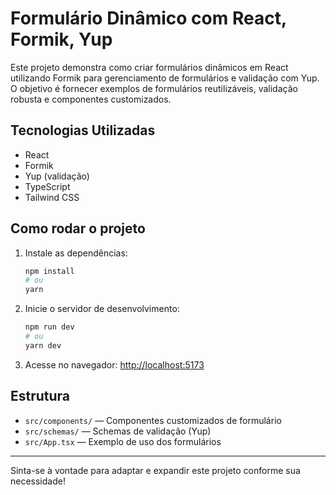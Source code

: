 # Formulário Dinâmico com React, Formik, Yup

Este projeto demonstra como criar formulários dinâmicos em React utilizando Formik para gerenciamento de formulários e validação com Yup. O objetivo é fornecer exemplos de formulários reutilizáveis, validação robusta e componentes customizados.

## Tecnologias Utilizadas
- React
- Formik
- Yup (validação)
- TypeScript
- Tailwind CSS

## Como rodar o projeto
1. Instale as dependências:
   ```bash
   npm install
   # ou
   yarn
   ```
2. Inicie o servidor de desenvolvimento:
   ```bash
   npm run dev
   # ou
   yarn dev
   ```
3. Acesse no navegador: [http://localhost:5173](http://localhost:5173)

## Estrutura
- `src/components/` — Componentes customizados de formulário
- `src/schemas/` — Schemas de validação (Yup)
- `src/App.tsx` — Exemplo de uso dos formulários

---
Sinta-se à vontade para adaptar e expandir este projeto conforme sua necessidade!
